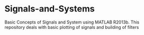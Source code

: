 # Signals-and-Systems
Basic Concepts of Signals and System using MATLAB R2013b. This repository deals with basic plotting of signals and building of filters
